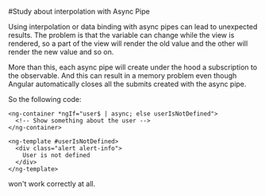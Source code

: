 #Study about interpolation with Async Pipe

Using interpolation or data binding with async pipes can lead to unexpected results.
The problem is that the variable can change while the view is rendered, so a part of the
view will render the old value and the other will render the new value and so on.

More than this, each async pipe will create under the hood a subscription to the observable.
And this can result in a memory problem even though Angular automatically closes all the submits
created with the async pipe.

So the following code:
```
<ng-container *ngIf="user$ | async; else userIsNotDefined">
  <!-- Show something about the user -->
</ng-container>

<ng-template #userIsNotDefined>
  <div class="alert alert-info">
    User is not defined
  </div>
</ng-template>
```
won't work correctly at all.